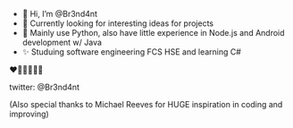 - 👋 Hi, I’m @Br3nd4nt
- 🐸 Currently looking for interesting ideas for projects
- 🌸 Mainly use Python, also have little experience in Node.js and Android development w/ Java
- ✨ Studuing software engineering FCS HSE and learning C#

❤️🧡💛💚💙💜

twitter: @Br3nd4nt

(Also special thanks to Michael Reeves for HUGE inspiration in coding and improving)
